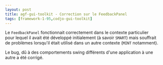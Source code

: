 ```yaml
---
layout: post
title: agf-gui-toolkit - Correction sur le FeedbackPanel
tags: [framework-1-95,codjo-gui-toolkit]
---
```

Le ```FeedbackPanel``` fonctionnait correctement dans le contexte particulier pour lequel il avait été développé initialement (à savoir ```SMART```) mais souffrait de problèmes lorsqu'il était utilisé dans un autre contexte (```MINT``` notamment).

Le bug, dû à des comportements swing différents d'une application à une autre a été corrigé.
